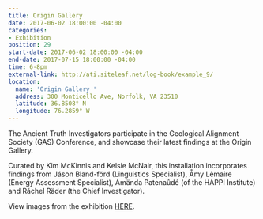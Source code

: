 ```yaml
---
title: Origin Gallery
date: 2017-06-02 18:00:00 -04:00
categories:
- Exhibition
position: 29
start-date: 2017-06-02 18:00:00 -04:00
end-date: 2017-07-15 18:00:00 -04:00
time: 6-8pm
external-link: http://ati.siteleaf.net/log-book/example_9/
location:
  name: 'Origin Gallery '
  address: 300 Monticello Ave, Norfolk, VA 23510
  latitude: 36.8508° N
  longitude: 76.2859° W
---
```


The Ancient Truth Investigators participate in the Geological Alignment Society (GAS) Conference, and showcase their latest findings at the Origin Gallery. 

Curated by Kim McKinnis and Kelsie McNair, this installation incorporates findings from Jáson Bland-förd (Linguistics Specialist), Åmy Lêmaire (Energy Assessment Specialist), Amända Patenaûdé (of the HAPPI Institute) and Ráchel Räder (the Chief Investigator).

View images from the exhibition [HERE](http://ati.siteleaf.net/log-book/example_9/).